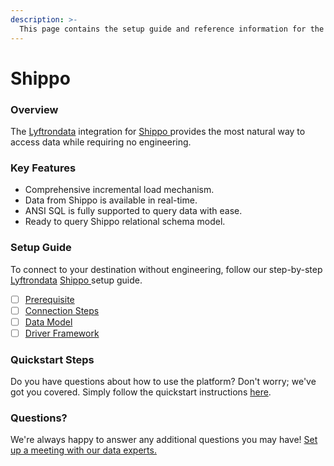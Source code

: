 ```yaml
---
description: >-
  This page contains the setup guide and reference information for the Shippo  source connector.
---
```


# Shippo 

### Overview

The [Lyftrondata](https://www.lyftrondata.com/) integration for [Shippo ](None) provides the most natural way to access data while requiring no engineering.

### Key Features

* Comprehensive incremental load mechanism.
* Data from Shippo  is available in real-time.&#x20;
* ANSI SQL is fully supported to query data with ease.
* Ready to query Shippo  relational schema model.

### Setup Guide

To connect to your destination without engineering, follow our step-by-step [Lyftrondata](https://www.lyftrondata.com/)  [Shippo ](None) setup guide.

* [ ] [Prerequisite](prerequisite.md)
* [ ] [Connection Steps](connection-steps.md)
* [ ] [Data Model](data-model/erd.md)
* [ ] [Driver Framework](driver-framework/)

### Quickstart Steps

Do you have questions about how to use the platform? Don't worry; we've got you covered. Simply follow the quickstart instructions [here](../README.md).

### Questions? <a href="#questions" id="questions"></a>

We're always happy to answer any additional questions you may have! [Set up a meeting with our data experts.](https://www.lyftrondata.com/book-a-meeting/)


